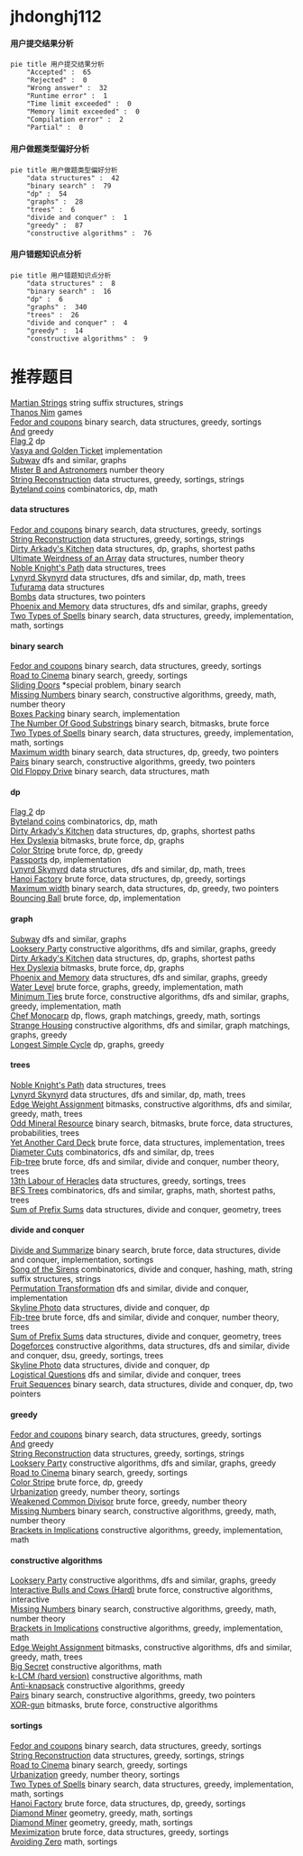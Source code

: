 # jhdonghj112
<!-- tabs:start -->
#### **用户提交结果分析**

```mermaid
pie title 用户提交结果分析
    "Accepted" :  65
    "Rejected" :  0
    "Wrong answer" :  32
    "Runtime error" :  1
    "Time limit exceeded" :  0
    "Memory limit exceeded" :  0
    "Compilation error" :  2
    "Partial" :  0
```
#### **用户做题类型偏好分析**

```mermaid
pie title 用户做题类型偏好分析
    "data structures" :  42
    "binary search" :  79
    "dp" :  54
    "graphs" :  28
    "trees" :  6
    "divide and conquer" :  1
    "greedy" :  87
    "constructive algorithms" :  76
```
#### **用户错题知识点分析**

```mermaid
pie title 用户错题知识点分析
    "data structures" :  8
    "binary search" :  16
    "dp" :  6
    "graphs" :  340
    "trees" :  26
    "divide and conquer" :  4
    "greedy" :  14
    "constructive algorithms" :  9
```
<!-- tabs:end -->
# 推荐题目
[Martian Strings](http://codeforces.com/problemset/problem/149/E)		string suffix structures,
                        strings		  
[Thanos Nim](https://codeforces.com/contest/1162/problem/E)		games		  
[Fedor and coupons](http://codeforces.com/problemset/problem/754/D)		binary search,
                        data structures,
                        greedy,
                        sortings		  
[And](http://codeforces.com/problemset/problem/1013/B)		greedy		  
[Flag 2](http://codeforces.com/problemset/problem/18/E)		dp		  
[Vasya and Golden Ticket](http://codeforces.com/problemset/problem/1030/C)		implementation		  
[Subway](http://codeforces.com/problemset/problem/131/D)		dfs and similar,
                        graphs		  
[Mister B and Astronomers](http://codeforces.com/problemset/problem/819/D)		number theory		  
[String Reconstruction](https://codeforces.com/contest/828/problem/C)		data structures,
                        greedy,
                        sortings,
                        strings		  
[Byteland coins](https://codeforces.com/contest/759/problem/E)		combinatorics,
                        dp,
                        math		  
<!-- tabs:start -->
#### **data structures**
[Fedor and coupons](http://codeforces.com/problemset/problem/754/D)		binary search,
                        data structures,
                        greedy,
                        sortings		  
[String Reconstruction](https://codeforces.com/contest/828/problem/C)		data structures,
                        greedy,
                        sortings,
                        strings		  
[Dirty Arkady's Kitchen](http://codeforces.com/problemset/problem/827/F)		data structures,
                        dp,
                        graphs,
                        shortest paths		  
[Ultimate Weirdness of an Array](http://codeforces.com/problemset/problem/671/C)		data structures,
                        number theory		  
[Noble Knight's Path](http://codeforces.com/problemset/problem/226/E)		data structures,
                        trees		  
[Lynyrd Skynyrd](https://codeforces.com/contest/1143/problem/E)		data structures,
                        dfs and similar,
                        dp,
                        math,
                        trees		  
[Tufurama](http://codeforces.com/problemset/problem/961/E)		data structures		  
[Bombs](http://codeforces.com/problemset/problem/1326/E)		data structures,
                        two pointers		  
[Phoenix and Memory](http://codeforces.com/problemset/problem/1348/F)		data structures,
                        dfs and similar,
                        graphs,
                        greedy		  
[Two Types of Spells](http://codeforces.com/problemset/problem/1398/E)		binary search,
                        data structures,
                        greedy,
                        implementation,
                        math,
                        sortings		  
#### **binary search**
[Fedor and coupons](http://codeforces.com/problemset/problem/754/D)		binary search,
                        data structures,
                        greedy,
                        sortings		  
[Road to Cinema](http://codeforces.com/problemset/problem/729/C)		binary search,
                        greedy,
                        sortings		  
[Sliding Doors](http://codeforces.com/problemset/problem/1170/E)		*special problem,
                        binary search		  
[Missing Numbers](http://codeforces.com/problemset/problem/1081/E)		binary search,
                        constructive algorithms,
                        greedy,
                        math,
                        number theory		  
[Boxes Packing](http://codeforces.com/problemset/problem/1066/D)		binary search,
                        implementation		  
[The Number Of Good Substrings](http://codeforces.com/problemset/problem/1217/C)		binary search,
                        bitmasks,
                        brute force		  
[Two Types of Spells](http://codeforces.com/problemset/problem/1398/E)		binary search,
                        data structures,
                        greedy,
                        implementation,
                        math,
                        sortings		  
[Maximum width](http://codeforces.com/problemset/problem/1492/C)		binary search,
                        data structures,
                        dp,
                        greedy,
                        two pointers		  
[Pairs](http://codeforces.com/problemset/problem/1463/D)		binary search,
                        constructive algorithms,
                        greedy,
                        two pointers		  
[Old Floppy Drive](http://codeforces.com/problemset/problem/1490/G)		binary search,
                        data structures,
                        math		  
#### **dp**
[Flag 2](http://codeforces.com/problemset/problem/18/E)		dp		  
[Byteland coins](https://codeforces.com/contest/759/problem/E)		combinatorics,
                        dp,
                        math		  
[Dirty Arkady's Kitchen](http://codeforces.com/problemset/problem/827/F)		data structures,
                        dp,
                        graphs,
                        shortest paths		  
[Hex Dyslexia](https://codeforces.com/contest/866/problem/E)		bitmasks,
                        brute force,
                        dp,
                        graphs		  
[Color Stripe](http://codeforces.com/problemset/problem/219/C)		brute force,
                        dp,
                        greedy		  
[Passports](http://codeforces.com/problemset/problem/1012/F)		dp,
                        implementation		  
[Lynyrd Skynyrd](https://codeforces.com/contest/1143/problem/E)		data structures,
                        dfs and similar,
                        dp,
                        math,
                        trees		  
[Hanoi Factory](http://codeforces.com/problemset/problem/777/E)		brute force,
                        data structures,
                        dp,
                        greedy,
                        sortings		  
[Maximum width](http://codeforces.com/problemset/problem/1492/C)		binary search,
                        data structures,
                        dp,
                        greedy,
                        two pointers		  
[Bouncing Ball](https://codeforces.com/contest/1457/problem/C)		brute force,
                        dp,
                        implementation		  
#### **graph**
[Subway](http://codeforces.com/problemset/problem/131/D)		dfs and similar,
                        graphs		  
[Looksery Party](http://codeforces.com/problemset/problem/549/B)		constructive algorithms,
                        dfs and similar,
                        graphs,
                        greedy		  
[Dirty Arkady's Kitchen](http://codeforces.com/problemset/problem/827/F)		data structures,
                        dp,
                        graphs,
                        shortest paths		  
[Hex Dyslexia](https://codeforces.com/contest/866/problem/E)		bitmasks,
                        brute force,
                        dp,
                        graphs		  
[Phoenix and Memory](http://codeforces.com/problemset/problem/1348/F)		data structures,
                        dfs and similar,
                        graphs,
                        greedy		  
[Water Level](http://codeforces.com/problemset/problem/1461/E)		brute force,
                        graphs,
                        greedy,
                        implementation,
                        math		  
[Minimum Ties](http://codeforces.com/problemset/problem/1487/C)		brute force,
                        constructive algorithms,
                        dfs and similar,
                        graphs,
                        greedy,
                        implementation,
                        math		  
[Chef Monocarp](http://codeforces.com/problemset/problem/1437/C)		dp,
                        flows,
                        graph matchings,
                        greedy,
                        math,
                        sortings		  
[Strange Housing](http://codeforces.com/problemset/problem/1470/D)		constructive algorithms,
                        dfs and similar,
                        graph matchings,
                        graphs,
                        greedy		  
[Longest Simple Cycle](http://codeforces.com/problemset/problem/1476/C)		dp,
                        graphs,
                        greedy		  
#### **trees**
[Noble Knight's Path](http://codeforces.com/problemset/problem/226/E)		data structures,
                        trees		  
[Lynyrd Skynyrd](https://codeforces.com/contest/1143/problem/E)		data structures,
                        dfs and similar,
                        dp,
                        math,
                        trees		  
[Edge Weight Assignment](http://codeforces.com/problemset/problem/1338/B)		bitmasks,
                        constructive algorithms,
                        dfs and similar,
                        greedy,
                        math,
                        trees		  
[Odd Mineral Resource](http://codeforces.com/problemset/problem/1479/D)		binary search,
                        bitmasks,
                        brute force,
                        data structures,
                        probabilities,
                        trees		  
[Yet Another Card Deck](http://codeforces.com/problemset/problem/1511/C)		brute force,
                        data structures,
                        implementation,
                        trees		  
[Diameter Cuts](http://codeforces.com/problemset/problem/1499/F)		combinatorics,
                        dfs and similar,
                        dp,
                        trees		  
[Fib-tree](http://codeforces.com/problemset/problem/1491/E)		brute force,
                        dfs and similar,
                        divide and conquer,
                        number theory,
                        trees		  
[13th Labour of Heracles](http://codeforces.com/problemset/problem/1466/D)		data structures,
                        greedy,
                        sortings,
                        trees		  
[BFS Trees](http://codeforces.com/problemset/problem/1495/D)		combinatorics,
                        dfs and similar,
                        graphs,
                        math,
                        shortest paths,
                        trees		  
[Sum of Prefix Sums](http://codeforces.com/problemset/problem/1303/G)		data structures,
                        divide and conquer,
                        geometry,
                        trees		  
#### **divide and conquer**
[Divide and Summarize](http://codeforces.com/problemset/problem/1461/D)		binary search,
                        brute force,
                        data structures,
                        divide and conquer,
                        implementation,
                        sortings		  
[Song of the Sirens](http://codeforces.com/problemset/problem/1466/G)		combinatorics,
                        divide and conquer,
                        hashing,
                        math,
                        string suffix structures,
                        strings		  
[Permutation Transformation](http://codeforces.com/problemset/problem/1490/D)		dfs and similar,
                        divide and conquer,
                        implementation		  
[Skyline Photo](https://codeforces.com/contest/1483/problem/C)		data structures,
                        divide and conquer,
                        dp		  
[Fib-tree](http://codeforces.com/problemset/problem/1491/E)		brute force,
                        dfs and similar,
                        divide and conquer,
                        number theory,
                        trees		  
[Sum of Prefix Sums](http://codeforces.com/problemset/problem/1303/G)		data structures,
                        divide and conquer,
                        geometry,
                        trees		  
[Dogeforces](http://codeforces.com/problemset/problem/1494/D)		constructive algorithms,
                        data structures,
                        dfs and similar,
                        divide and conquer,
                        dsu,
                        greedy,
                        sortings,
                        trees		  
[Skyline Photo](http://codeforces.com/problemset/problem/1482/E)		data structures,
                        divide and conquer,
                        dp		  
[Logistical Questions](http://codeforces.com/problemset/problem/566/C)		dfs and similar,
                        divide and conquer,
                        trees		  
[Fruit Sequences](http://codeforces.com/problemset/problem/1428/F)		binary search,
                        data structures,
                        divide and conquer,
                        dp,
                        two pointers		  
#### **greedy**
[Fedor and coupons](http://codeforces.com/problemset/problem/754/D)		binary search,
                        data structures,
                        greedy,
                        sortings		  
[And](http://codeforces.com/problemset/problem/1013/B)		greedy		  
[String Reconstruction](https://codeforces.com/contest/828/problem/C)		data structures,
                        greedy,
                        sortings,
                        strings		  
[Looksery Party](http://codeforces.com/problemset/problem/549/B)		constructive algorithms,
                        dfs and similar,
                        graphs,
                        greedy		  
[Road to Cinema](http://codeforces.com/problemset/problem/729/C)		binary search,
                        greedy,
                        sortings		  
[Color Stripe](http://codeforces.com/problemset/problem/219/C)		brute force,
                        dp,
                        greedy		  
[Urbanization](http://codeforces.com/problemset/problem/735/B)		greedy,
                        number theory,
                        sortings		  
[Weakened Common Divisor](http://codeforces.com/problemset/problem/1025/B)		brute force,
                        greedy,
                        number theory		  
[Missing Numbers](http://codeforces.com/problemset/problem/1081/E)		binary search,
                        constructive algorithms,
                        greedy,
                        math,
                        number theory		  
[Brackets in Implications](http://codeforces.com/problemset/problem/550/E)		constructive algorithms,
                        greedy,
                        implementation,
                        math		  
#### **constructive algorithms**
[Looksery Party](http://codeforces.com/problemset/problem/549/B)		constructive algorithms,
                        dfs and similar,
                        graphs,
                        greedy		  
[Interactive Bulls and Cows (Hard)](http://codeforces.com/problemset/problem/753/C)		brute force,
                        constructive algorithms,
                        interactive		  
[Missing Numbers](http://codeforces.com/problemset/problem/1081/E)		binary search,
                        constructive algorithms,
                        greedy,
                        math,
                        number theory		  
[Brackets in Implications](http://codeforces.com/problemset/problem/550/E)		constructive algorithms,
                        greedy,
                        implementation,
                        math		  
[Edge Weight Assignment](http://codeforces.com/problemset/problem/1338/B)		bitmasks,
                        constructive algorithms,
                        dfs and similar,
                        greedy,
                        math,
                        trees		  
[Big Secret](https://codeforces.com/contest/966/problem/C)		constructive algorithms,
                        math		  
[k-LCM (hard version)](http://codeforces.com/problemset/problem/1497/C2)		constructive algorithms,
                        math		  
[Anti-knapsack](http://codeforces.com/problemset/problem/1493/A)		constructive algorithms,
                        greedy		  
[Pairs](http://codeforces.com/problemset/problem/1463/D)		binary search,
                        constructive algorithms,
                        greedy,
                        two pointers		  
[XOR-gun](https://codeforces.com/contest/1456/problem/B)		bitmasks,
                        brute force,
                        constructive algorithms		  
#### **sortings**
[Fedor and coupons](http://codeforces.com/problemset/problem/754/D)		binary search,
                        data structures,
                        greedy,
                        sortings		  
[String Reconstruction](https://codeforces.com/contest/828/problem/C)		data structures,
                        greedy,
                        sortings,
                        strings		  
[Road to Cinema](http://codeforces.com/problemset/problem/729/C)		binary search,
                        greedy,
                        sortings		  
[Urbanization](http://codeforces.com/problemset/problem/735/B)		greedy,
                        number theory,
                        sortings		  
[Two Types of Spells](http://codeforces.com/problemset/problem/1398/E)		binary search,
                        data structures,
                        greedy,
                        implementation,
                        math,
                        sortings		  
[Hanoi Factory](http://codeforces.com/problemset/problem/777/E)		brute force,
                        data structures,
                        dp,
                        greedy,
                        sortings		  
[Diamond Miner](https://codeforces.com/contest/1496/problem/C)		geometry,
                        greedy,
                        math,
                        sortings		  
[Diamond Miner](http://codeforces.com/problemset/problem/1495/A)		geometry,
                        greedy,
                        math,
                        sortings		  
[Meximization](http://codeforces.com/problemset/problem/1497/A)		brute force,
                        data structures,
                        greedy,
                        sortings		  
[Avoiding Zero](http://codeforces.com/problemset/problem/1427/A)		math,
                        sortings		  
<!-- tabs:end -->
